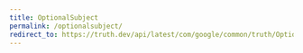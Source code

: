 ```yaml
---
title: OptionalSubject
permalink: /optionalsubject/
redirect_to: https://truth.dev/api/latest/com/google/common/truth/OptionalSubject.html
---
```

